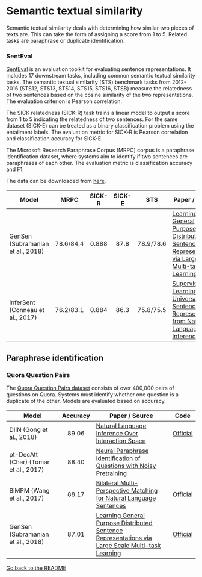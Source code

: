 # Semantic textual similarity

Semantic textual similarity deals with determining how similar two pieces of texts are.
This can take the form of assigning a score from 1 to 5. Related tasks are paraphrase or duplicate identification.

### SentEval

[SentEval](https://arxiv.org/abs/1803.05449) is an evaluation toolkit for evaluating sentence
representations. It includes 17 downstream tasks, including common semantic textual similarity
tasks. The semantic textual similarity (STS) benchmark tasks from 2012-2016 (STS12, STS13, STS14, STS15, STS16, STSB) measure the relatedness
of two sentences based on the cosine similarity of the two representations. The evaluation criterion is Pearson correlation.

The SICK relatedness (SICK-R) task trains a linear model to output a score from 1 to 5 indicating the relatedness of two sentences. For
the same dataset (SICK-E) can be treated as a binary classification problem using the entailment labels.
The evaluation metric for SICK-R is Pearson correlation and classification accuracy for SICK-E.

The Microsoft Research Paraphrase Corpus (MRPC) corpus is a paraphrase identification dataset, where systems
aim to identify if two sentences are paraphrases of each other. The evaluation metric is classification accuracy and F1.

The data can be downloaded from [here](https://github.com/facebookresearch/SentEval).

| Model           | MRPC | SICK-R | SICK-E | STS | Paper / Source | Code |
| ------------- | :-----:| :-----:| :-----:| :-----:| --- | --- |
| GenSen (Subramanian et al., 2018) | 78.6/84.4 | 0.888 | 87.8 | 78.9/78.6 | [Learning General Purpose Distributed Sentence Representations via Large Scale Multi-task Learning](https://arxiv.org/abs/1804.00079) | [Official](https://github.com/Maluuba/gensen) |
| InferSent (Conneau et al., 2017) | 76.2/83.1 | 0.884 | 86.3 | 75.8/75.5 | [Supervised Learning of Universal Sentence Representations from Natural Language Inference Data](https://arxiv.org/abs/1705.02364) | [Official](https://github.com/facebookresearch/InferSent) |

## Paraphrase identification

### Quora Question Pairs

The [Quora Question Pairs dataset](https://data.quora.com/First-Quora-Dataset-Release-Question-Pairs)
consists of over 400,000 pairs of questions on Quora. Systems must identify whether one question is a
duplicate of the other. Models are evaluated based on accuracy.

| Model           | Accuracy  |  Paper / Source | Code |
| ------------- | :-----:| --- | --- |
| DIIN (Gong et al., 2018) | 89.06 | [Natural Language Inference Over Interaction Space](https://arxiv.org/pdf/1709.04348.pdf) | [Official](https://github.com/YichenGong/Densely-Interactive-Inference-Network) |
| pt-DecAtt (Char) (Tomar et al., 2017) | 88.40 | [Neural Paraphrase Identification of Questions with Noisy Pretraining](https://arxiv.org/abs/1704.04565) | |
| BiMPM (Wang et al., 2017) | 88.17 | [Bilateral Multi-Perspective Matching for Natural Language Sentences](https://arxiv.org/abs/1702.03814) | [Official](https://github.com/zhiguowang/BiMPM) |
| GenSen (Subramanian et al., 2018) | 87.01 | [Learning General Purpose Distributed Sentence Representations via Large Scale Multi-task Learning](https://arxiv.org/abs/1804.00079) | [Official](https://github.com/Maluuba/gensen) |

[Go back to the README](README.md)
